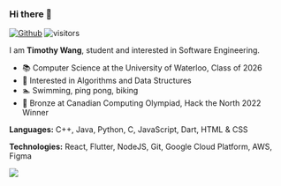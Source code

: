 ### Hi there 👋

[![Github](https://img.shields.io/github/followers/TimothyW553?label=Follow&style=social)](https://github.com/TimothyW553)
![visitors](https://visitor-badge.laobi.icu/badge?page_id=TimothyW553.TimothyW553)

I am **Timothy Wang**, student and interested in Software Engineering. 

- 📚 Computer Science at the University of Waterloo, Class of 2026
- 🔭 Interested in Algorithms and Data Structures
- 🏊 Swimming, ping pong, biking
- 💪 Bronze at Canadian Computing Olympiad, Hack the North 2022 Winner

**Languages:** C++, Java, Python, C, JavaScript, Dart, HTML & CSS

**Technologies:** React, Flutter, NodeJS, Git, Google Cloud Platform, AWS, Figma

<!--
[![](https://github-readme-stats.vercel.app/api?username=TimothyW553&count_private=true)](https://github-readme-stats.vercel.app/api?username=TimothyW553&count_private=true)


**TimothyW553/TimothyW553** is a ✨ _special_ ✨ repository because its `README.md` (this file) appears on your GitHub profile.

Here are some ideas to get you started:

<sub>(and Irene Choi)</sub>

- 🔭 I’m currently working on ...
- 🌱 I’m currently learning ...
- 👯 I’m looking to collaborate on ...
- 🤔 I’m looking for help with ...
- 💬 Ask me about ...
- 📫 How to reach me: ...
- 😄 Pronouns: ...
- ⚡ Fun fact: ...
-->

<a href="https://dmoj.ca/user/timothyw553"><img src="http://onlogn.ca/badges/dmoj/timothyw553"></a>
